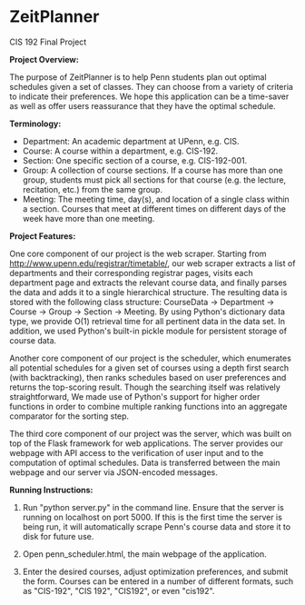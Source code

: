 ZeitPlanner
===========

CIS 192 Final Project

**Project Overview:**

The purpose of ZeitPlanner is to help Penn students plan out optimal schedules given a set of classes. They can choose from a variety of criteria to indicate their preferences. We hope this application can be a time-saver as well as offer users reassurance that they have the optimal schedule.

**Terminology:**

* Department: An academic department at UPenn, e.g. CIS.
* Course: A course within a department, e.g. CIS-192.
* Section: One specific section of a course, e.g. CIS-192-001.
* Group: A collection of course sections. If a course has more than one group, students must pick all sections for that course (e.g. the lecture, recitation, etc.) from the same group.
* Meeting: The meeting time, day(s), and location of a single class within a section. Courses that meet at different times on different days of the week have more than one meeting.

**Project Features:**

One core component of our project is the web scraper. Starting from http://www.upenn.edu/registrar/timetable/, our web scraper extracts a list of departments and their corresponding registrar pages, visits each department page and extracts the relevant course data, and finally parses the data and adds it to a single hierarchical structure. The resulting data is stored with the following class structure: CourseData -> Department -> Course -> Group -> Section -> Meeting. By using Python's dictionary data type, we provide O(1) retrieval time for all pertinent data in the data set. In addition, we used Python's built-in pickle module for persistent storage of course data.

Another core component of our project is the scheduler, which enumerates all potential schedules for a given set of courses using a depth first search (with backtracking), then ranks schedules based on user preferences and returns the top-scoring result. Though the searching itself was relatively straightforward, We made use of Python's support for higher order functions in order to combine multiple ranking functions into an aggregate comparator for the sorting step.

The third core component of our project was the server, which was built on top of the Flask framework for web applications. The server provides our webpage with API access to the verification of user input and to the computation of optimal schedules. Data is transferred between the main webpage and our server via JSON-encoded messages.

**Running Instructions:**

1.  Run "python server.py" in the command line. Ensure that the server is running on localhost on port 5000. If this is the first time the server is being run, it will automatically scrape Penn's course data and store it to disk for future use.

2.  Open penn_scheduler.html, the main webpage of the application.

3.  Enter the desired courses, adjust optimization preferences, and submit the form. Courses can be entered in a number of different formats, such as "CIS-192", "CIS 192", "CIS192", or even "cis192".

